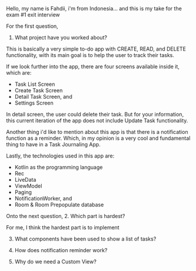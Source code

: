 Hello, my name is Fahdii, i'm from Indonesia... and this is my take for the exam #1 exit interview

For the first question,
1. What project have you worked about?

This is basically a very simple to-do app with CREATE, READ, and DELETE functionality, with its main goal is to help
the user to track their tasks.

If we look further into the app, there are four screens available inside it, which are:
- Task List Screen
- Create Task Screen
- Detail Task Screen, and
- Settings Screen

In detail screen, the user could delete their task. But for your information, this current iteration of the app
does not include Update Task functionality.

Another thing i'd like to mention about this app is that there is a notification function as a reminder. Which,
in my opinion is a very cool and fundamental thing to have in a Task Journaling App.

Lastly, the technologies used in this app are:
- Kotlin as the programming language
- Rec
- LiveData
- ViewModel
- Paging
- NotificationWorker, and
- Room & Room Prepopulate database

Onto the next question,
2. Which part is hardest?

For me, I think the hardest part is to implement

3. What components have been used to show a list of tasks?


4. How does notification reminder work?


5. Why do we need a Custom View?
